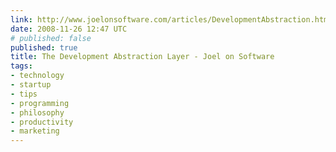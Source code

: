 ```yaml
---
link: http://www.joelonsoftware.com/articles/DevelopmentAbstraction.html
date: 2008-11-26 12:47 UTC
# published: false
published: true
title: The Development Abstraction Layer - Joel on Software
tags:
- technology
- startup
- tips
- programming
- philosophy
- productivity
- marketing
---
```



